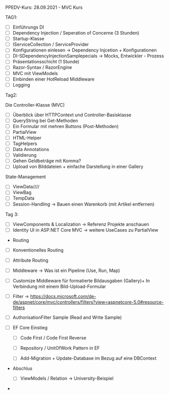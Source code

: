 ﻿PPEDV-Kurs: 28.09.2021 - MVC Kurs 

TAG1:
- [ ] Einführungs DI 
- [ ] Dependency Injection / Seperation of Concerne (3 Stunden) 
- [ ] Startup-Klasse
- [ ] IServiceCollection / ServiceProvider
- [ ] Konfigurationen einlesen -> Dependency Injcetion + Konfigurationen
- [ ] DI-SDependencyInjectionSamplepecials -> Mocks, Entwickler - Prozess
- [ ] Präsentationsschicht (1 Stunde) 
- [ ] Razor-Syntax / RazorEngine 
- [ ] MVC mit ViewModels
- [ ] Einbinden einer HotReload Middleware
- [ ] Logging 

Tag2:

Die Controller-Klasse (MVC)
- [ ] Überblick über HTTPContext und Controller-Basisklasse
- [ ] QueryString bei Get-Methoden
- [ ] Ein Formular mit mehren Buttons (Post-Methoden)
- [ ] PartialView
- [ ] HTML-Helper
- [ ] TagHelpers
- [ ] Data Annotations 
- [ ] Validierung 
- [ ] Gehen Geldbeträge mit Komma?
- [ ] Upload von Bilddateien + einfache Darstellung in einer Gallery

State-Management
- [ ] ViewData////
- [ ] ViewBag
- [ ] TempData
- [ ] Session-Handling -> Bauen einen Warenkorb (mit Artikel entfernen)

Tag 3: 

- [ ] ViewComponents & Localization -> Referenz Projekte anschauen
- [ ] Identity UI in ASP.NET Core MVC -> weitere UseCases zu PartialView

- Routing
- [ ] Konventionelles Routing
- [ ] Attribute Routing
- [ ] Middleware -> Was ist ein Pipeline (Use, Run, Map)
- [ ] Customize Middleware für formatierte Bildausgaben (Gallery)+ In Verbindung mit einem Bild-Upload-Formular

- [ ] Filter -> https://docs.microsoft.com/de-de/aspnet/core/mvc/controllers/filters?view=aspnetcore-5.0#resource-filters
- [ ] AuthorisationFilter Sample (Read and Write Sample)

- [ ] EF Core Einstieg 
  - [ ] Code First / Code First Reverse
  - [ ] Repository / UnitOfWork Pattern in EF
  - [ ] Add-Migration + Update-Database im Bezug auf eine DBContext 


- Abschlus
  - [ ] ViewModels / Relation -> University-Beispiel


- 